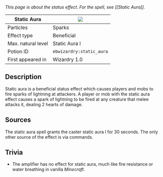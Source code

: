 _This page is about the status effect. For the spell, see [[Static Aura]]._

| Static Aura | ![](https://github.com/Electroblob77/Wizardry/blob/1.12.2/src/main/resources/assets/ebwizardry/textures/gui/potion_icon_static_aura.png) |
| --- | --- |
| Particles | Sparks |
| Effect type | Beneficial |
| Max. natural level | Static Aura I |
| Potion ID | `ebwizardry:static_aura` |
| First appeared in | Wizardry 1.0 |

## Description
Static aura is a beneficial status effect which causes players and mobs to fire sparks of lightning at attackers. A player or mob with the static aura effect causes a spark of lightning to be fired at any creature that melee attacks it, dealing 2 hearts of damage.

## Sources
The static aura spell grants the caster static aura I for 30 seconds. The only other source of the effect is via commands.

## Trivia
- The amplifier has no effect for static aura, much like fire resistance or water breathing in vanilla _Minecraft_.